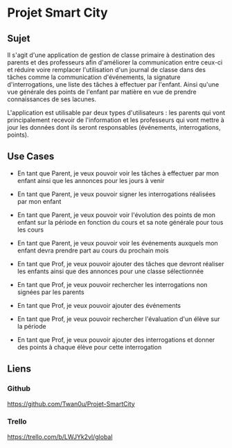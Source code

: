 # Projet Smart City

## Sujet 

Il s'agit d'une application de gestion de classe primaire à destination des parents et des professeurs afin d'améliorer la communication entre ceux-ci et réduire voire remplacer l'utilisation d'un journal de classe dans des tâches comme la communication d'événements, la signature d'interrogations, une liste des tâches à effectuer par l'enfant.  Ainsi qu'une vue générale des points de l'enfant par matière en vue de prendre connaissances de ses lacunes. 

L'application est utilisable  par deux types d'utilisateurs : les parents qui vont principalement recevoir de l'information et les professeurs qui vont mettre à jour les données dont ils seront responsables (événements, interrogations, points). 

## Use Cases



* En tant que Parent, je veux pouvoir voir les tâches à effectuer par mon enfant ainsi que les annonces pour les jours à venir
* En tant que Parent, je veux pouvoir signer les interrogations réalisées par mon enfant
* En tant que Parent, je veux pouvoir voir l'évolution des points de mon enfant sur la période en fonction du cours et sa note générale pour tous les cours
* En tant que Parent, je veux pouvoir voir les événements auxquels mon enfant devra prendre part au cours du prochain mois



* En tant que Prof, je veux pouvoir ajouter des tâches que devront réaliser les enfants ainsi que des annonces pour une classe sélectionnée

* En tant que Prof, je veux pouvoir rechercher les interrogations non signées par les parents

* En tant que Prof, je veux pouvoir ajouter des événements

* En tant que Prof, je veux pouvoir rechercher l'évaluation d'un élève sur la période

* En tant que Prof, je veux pouvoir ajouter des interrogations et donner des points à chaque élève pour cette interrogation

  

## Liens 

### Github

https://github.com/Twan0u/Projet-SmartCity 

### Trello

https://trello.com/b/LWJYk2vl/global 

